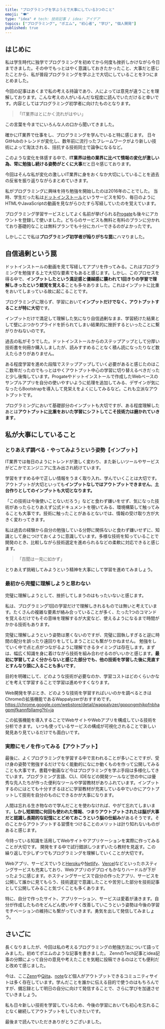 ```yaml
---
title: "プログラミングを学ぶうえで大事にしている3つのこと"
emoji: "🍽"
type: "idea" # tech: 技術記事 / idea: アイデア
topics: ["プログラミング", "ポエム", "初心者", "学び", "個人開発"]
published: true
---
```


## はじめに

私は学生時代に独学でプログラミングを初めてから何度も挫折しかけながら今日まできました。その中でもっとはやく意識しておきたかったこと、大事だと感じたことから、私が普段プログラミングを学ぶ上で大切にしていることを3つにまとめました。

今回の記事はあくまで私の考える持論であり、人によっては意見が違うことを理解しております。こんな考えの人がいるんだな程度に読んでいただけると幸いです。内容としてはプログラミング初学者に向けたものとなります。

> 「IT業界はとにかく流れがはやい」

この言葉を今までにいろんな人の口から聞いてきました。

確かにIT業界で仕事をし、プログラミングを学んでいると特に感じます。
日々GitHubのトレンドが変化し、数年前に流行ったフレームワークがより新しい技術によって淘汰される、拮抗する技術同士で論争になるなど。

このような変化を体感する中で、**IT業界は他の業界に比べて情報の変化が激しい為、常に勉強し続ける姿勢がとくに大事**だと日々感じております。

今回はそんな私が変化の激しいIT業界に身をおくなか大切にしていることを過去の反省を振り返りながらまとめていきます。

私がプログラミングに興味を持ち勉強を開始したのは2016年のことでした。
当時、学生だった私は[ドットインストール](https://dotinstall.com)というサービスを知り、毎日のようにHTMLやJavaScriptの動画を見ながらひたすら写経していたのを覚えています。

プログラミング学習サービスとしてよく名前が挙げられる[Progate](https://prog-8.com)も後々にアカウントを登録して使いました。どちらのサービスも無料と有料のプランに分かれており基礎的なことは無料プランでも十分にカバーできるのがよかったです。

しかしここで私は**プログラミング初学者が陥りがちな罠**にハマりました。

## 自信過剰という罠

ドットインストールの動画を見て写経してアプリを作ってみる。これはプログラミングを勉強する上で大切な要素でもあると感じます。しかし、このプロセスを得る中で、**インプットしたという満足感と優越感に襲われて1回きりの学習で理解しきったという錯覚を覚える**ことも多々ありました。これはインプットに比重をおいてしまっている故に起こることです。

プログラミングに限らず、学習において**インプットだけでなく、アウトプットすることが特に大切**です。

インプットだけで満足して理解した気になり自信過剰なまま、学習続けた結果として壁にぶつかりプライドを折られてしまい結果的に挫折するといったことに繋がりかねないのです。

過去の私がそうでした。ドットインストールからのステップアップとして分厚い技術書を何冊か購入しましたが、読みすすめることなく積ん読になったりなど数えたらきりがありません。

ある程度学習を進めた段階でステップアップしていく必要があると感じたのはここ数年だったのでもっとはやくアウトプット中心の学習に切り替えるべきだったと少し後悔しています。Progateやドットインストールで作成したWebベースのサンプルアプリを自分の使いやすいように処理を追加してみる、デザインが気になったらBootstrapを導入して見栄えをよくにしてみるなど。これも立派なアウトプットです。

プログラミングにおいて基礎部分のインプットも大切ですが、ある程度理解したあとは**アウトプットに比重をおいた学習にシフトしてこそ技術力は磨かれていきます**。

## 私が大事にしていること

### とりあえず調べる・やってみようという姿勢【インプット】

IT業界では毎日のようにトレンドが激しく変わり、また新しいツールやサービスがどこかでエンジニアに生み出され続けています。

学習をすすめる中で正しい情報をうまく取り入れ、学んでいくことは大切です。アウトプットが大切といっても**インプットなしではアウトプットできません**。**土台作りとしてのインプットも大切となります。**

「この技術は今後使いことないだろう」などと食わず嫌いをせず、気になった技術があったらとりあえず公式ドキュメントを覗いてみる、環境構築して触ってみることも大事です。技術に触ったことがあるとないでは、情報の受け取り方が大きく変わってきます。

私は過去の経験から自分の勉強している分野に関係ないと食わず嫌いせずに、知識として身につけておくように意識しています。多様な技術を知っていることで開発のとき、比較しながら技術選定を進められるなどの柔軟に対応できると感じます。

> 「百聞は一見に如かず」

とりあえず挑戦してみようという精神を大事にして学習を進めてみましょう。

### 最初から完璧に理解しようと思わない

完璧に理解しようとして、挫折してしまうのはもったいないと感じます。

私は、プログラミング1回の学習だけで理解しきれるものでは無いと考えています。たくさんの複雑な要素が絡み合っていることが多く、たった1つのコマンドを覚えるだけでもその意味を理解するが大変など、使えるようになるまで時間がかかる技術もあります。

完璧に理解しようという姿勢は悪くないのですが、完璧に固執しすぎると逆に時間の配分を誤ったり遠回りをしてしまうことにも繋がりかねません。
勉強をしていく中で点と点がつながるように理解できるタイミングは存在します。まずは、幅広く知識を身に着けながら技術を組み合わせるのがいいかと感じます。**最初に学習してよく分からないと感じた部分でも、他の技術を学習した後に見直すとすんなり頭に入ることも多いです**。

目的を明確にして、どのような技術が必要なのか、学習コストはどのくらいかなどを考えて学習することで学習は進めやすくなります。

Web開発を学ぶとき、どのような技術を学習すればいいのかを調べるときはChromeの拡張機能であるWappalyzerがおすすめです。
https://chrome.google.com/webstore/detail/wappalyzer/gppongmhjkpfnbhagpmjfkannfbllamg?hl=ja

この拡張機能を導入することでWebサイトやWebアプリを構成している技術を分析できます。
いつも使っているサービスの構成が可視化されることで新しい発見あり見ているだけでも面白いです。

### 実際にモノを作ってみる【アウトプット】

最後に、よくプログラミングを学習する中で言われることが多いことですが、受け身の姿勢で勉強するだけでなく能動的になにか動くものを作って公開してみることも大事です。書籍や動画など今はプログラミングを学ぶ手段は多様化してきています。プログラミング言語、CLI、IDEなどの開発ツールなど世の中には優秀な先人たちが作った便利なツールや学習教材がありふれています。インプットするのにはとても十分すぎるほどに学習教材が充実している中でいかにアウトプットして技術を自分のものにできるかが大事になります。

人間は忘れる生き物なので学んだことを使わなければ、やがて忘れてしまいます。**しかし短期間に何回も使われた情報、つまりアウトプットされたは脳が大事だと認識し長期的な記憶にとどめておこうという脳の仕組み**があるそうです。そのことからアウトプットする習慣をつけることのメリットは計り知れないものがあると感じます。

今持っている知識を活用してWebサイトやアプリケーションを実際に作ってみることが大切です。
開発をする中で試行錯誤しつまずいたら教材を見返す。この繰り返しで少しずつでもプログラミングを理解していくことが大切です。

Webアプリ、サービスでいうと[Heroku](https://dashboard.heroku.com/apps)や[Netlify](https://www.netlify.com)、[Vercel](https://vercel.com)などといったホスティングサービスも充実しており、Webアプリのデプロイもかなりハードルが下がったように感じます。ホスティングサービスで自分の作ったアプリ、サービスを公開して誰かに見てもらう、技術選定で意識したことや苦労した部分を技術記事として公開してみること気づくことも多くあります。

特に、自分で作ったサイト、アプリケーション、サービスは愛着が湧きます。自分が作成したものをどんどん使いやすく改善していこうという姿勢は今後の学習モチベーションの維持にも繋がっていきます。勇気を出して発信してみましょう。

## さいごに

長くなりましたが、今回は私の考えるプログラミングの勉強方法について語ってみました。初めてポエムのような記事を書きました。
ZennのTech記事とidea記事の分類によって自分の意見や考えたことを気軽に投稿できるのはとても便利だと改めて感じました。

今は、ここ[Zenn](https://zenn.dev)や[Qiita](https://qiita.com)、[note](https://note.com)など個人がアウトプットできるコミュニティサイトは多く存在しています。学んだことを誰かに伝える目的で使うのはもちろんですが、備忘録として明日の自分に向けて発信することで、さらに学びを加速させていきましょう。

私も日々新しい技術を学習しているため、今後の学習においても初心を忘れることなく継続してアウトプットをしていきたいです。

最後まで読んでいただきありがとうございました。
